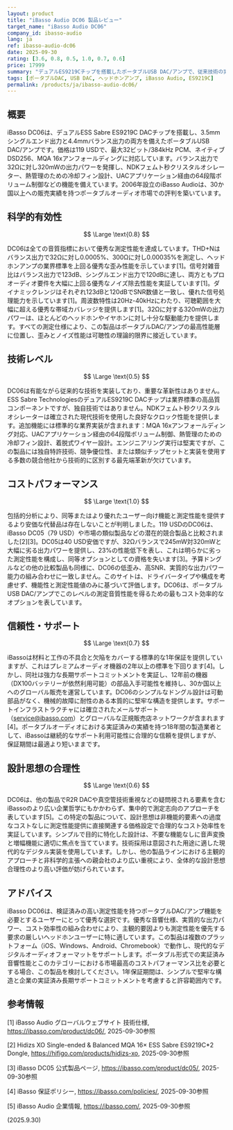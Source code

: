 ```yaml
---
layout: product
title: "iBasso Audio DC06 製品レビュー"
target_name: "iBasso Audio DC06"
company_id: ibasso-audio
lang: ja
ref: ibasso-audio-dc06
date: 2025-09-30
rating: [3.6, 0.8, 0.5, 1.0, 0.7, 0.6]
price: 17999
summary: "デュアルES9219Cチップを搭載したポータブルUSB DAC/アンプで、従来技術の実装ながら優秀な測定性能とコストパフォーマンスを実現。"
tags: [ポータブルDAC, USB DAC, ヘッドホンアンプ, iBasso Audio, ES9219C]
permalink: /products/ja/ibasso-audio-dc06/
---
```


## 概要

iBasso DC06は、デュアルESS Sabre ES9219C DACチップを搭載し、3.5mmシングルエンド出力と4.4mmバランス出力の両方を備えたポータブルUSB DAC/アンプです。価格は119 USDで、最大32ビット/384kHz PCM、ネイティブDSD256、MQA 16xアンフォールディングに対応しています。バランス出力で32Ωに対し320mWの出力パワーを発揮し、NDKフェムト秒クリスタルオシレーター、熱管理のための冷却フィン設計、UACアプリケーション経由の64段階ボリューム制御などの機能を備えています。2006年設立のiBasso Audioは、30か国以上への販売実績を持つポータブルオーディオ市場での評判を築いています。

## 科学的有効性

$$ \Large \text{0.8} $$

DC06は全ての音質指標において優秀な測定性能を達成しています。THD+Nはバランス出力で32Ωに対し0.0005%、300Ωに対し0.00035%を測定し、ヘッドホンアンプの業界標準を上回る優秀な歪み性能を示しています[1]。信号対雑音比はバランス出力で123dB、シングルエンド出力で120dBに達し、両方ともプロオーディオ要件を大幅に上回る優秀なノイズ除去性能を実証しています[1]。ダイナミックレンジはそれぞれ123dBと120dBでSNR数値と一致し、優れた信号処理能力を示しています[1]。周波数特性は20Hz-40kHzにわたり、可聴範囲を大幅に超える優秀な帯域カバレッジを提供します[1]。32Ωに対する320mWの出力パワーは、ほとんどのヘッドホンやイヤホンに対し十分な駆動能力を提供します。すべての測定仕様により、この製品はポータブルDAC/アンプの最高性能層に位置し、歪みとノイズ性能は可聴性の理論的限界に接近しています。

## 技術レベル

$$ \Large \text{0.5} $$

DC06は有能ながら従来的な技術を実装しており、重要な革新性はありません。ESS Sabre TechnologiesのデュアルES9219C DACチップは業界標準の高品質コンポーネントですが、独自技術ではありません。NDKフェムト秒クリスタルオシレーターは確立された現代技術を使用した良好なクロック性能を提供します。追加機能には標準的な業界実装が含まれます：MQA 16xアンフォールディング対応、UACアプリケーション経由の64段階ボリューム制御、熱管理のための冷却フィン設計、着脱式ワイヤー設計。エンジニアリング実行は堅実ですが、この製品には独自特許技術、競争優位性、または類似チップセットと実装を使用する多数の競合他社から技術的に区別する最先端革新が欠けています。

## コストパフォーマンス

$$ \Large \text{1.0} $$

包括的分析により、同等またはより優れたユーザー向け機能と測定性能を提供するより安価な代替品は存在しないことが判明しました。119 USDのDC06は、iBasso DC05（79 USD）や市場の類似製品などの潜在的競合製品と比較されました[2][3]。DC05は40 USD安価ですが、32Ωバランスで245mW対320mWと大幅に劣る出力パワーを提供し、23%の性能低下を表し、これは明らかに劣った測定性能を構成し、同等オプションとしての資格を失います[3]。予算ドングルなどの他の比較製品も同様に、DC06の低歪み、高SNR、実質的な出力パワー能力の組み合わせに一致しません。このサイトは、ドライバータイプや構成を考慮せず、機能性と測定性能値のみに基づいて評価します。DC06は、ポータブルUSB DAC/アンプでこのレベルの測定音質性能を得るための最もコスト効率的なオプションを表しています。

## 信頼性・サポート

$$ \Large \text{0.7} $$

iBassoは材料と工作の不具合と欠陥をカバーする標準的な1年保証を提供していますが、これはプレミアムオーディオ機器の2年以上の標準を下回ります[4]。しかし、同社は強力な長期サポートコミットメントを実証し、12年前の機器（DX100バッテリーが依然利用可能）の部品入手可能性を維持し、30か国以上へのグローバル販売を運営しています。DC06のシンプルなドングル設計は可動部品がなく、機械的故障に耐性のある本質的に堅牢な構造を提供します。サポートインフラストラクチャには確立されたメールサポート（service@ibasso.com）とグローバルな正規販売店ネットワークが含まれます[4]。ポータブルオーディオにおける実証済みの実績を持つ18年間の製造業者として、iBassoは継続的なサポート利用可能性に合理的な信頼を提供しますが、保証期間は最適より短いままです。

## 設計思想の合理性

$$ \Large \text{0.6} $$

DC06は、他の製品でR2R DACや真空管技術重視などの疑問視される要素を含むiBassoのより広い企業哲学にもかかわらず、集中的で測定志向のアプローチを表しています[5]。この特定の製品について、設計思想は非機能的要素への過度なコストなしに測定性能提供に直接関連する価格設定で合理的なコスト効率性を実証しています。シンプルで目的に特化した設計は、不要な機能なしに音声変換と増幅機能に適切に焦点を当てています。技術採用は意図された用途に適した現代的なデジタル実装を使用しています。しかし、他の製品ラインにおける主観的アプローチと非科学的主張への親会社のより広い重視により、全体的な設計思想合理性のより高い評価が妨げられています。

## アドバイス

iBasso DC06は、検証済みの高い測定性能を持つポータブルDAC/アンプ機能を必要とするユーザーにとって優秀な選択です。優秀な音響仕様、実質的な出力パワー、コスト効率性の組み合わせにより、主観的要因よりも測定性能を優先する要求の厳しいヘッドホンユーザーに特に適しています。この製品は複数のプラットフォーム（iOS、Windows、Android、Chromebook）で動作し、現代的なデジタルオーディオフォーマットをサポートします。ポータブル形式での実証済み音響性能とこのカテゴリーにおける市場最高のコストパフォーマンス比を必要とする場合、この製品を検討してください。1年保証期間は、シンプルで堅牢な構造と企業の実証済み長期サポートコミットメントを考慮すると許容範囲内です。

## 参考情報

[1] iBasso Audio グローバルウェブサイト 技術仕様, https://ibasso.com/product/dc06/, 2025-09-30参照

[2] Hidizs XO Single-ended & Balanced MQA 16× ESS Sabre ES9219C*2 Dongle, https://hifigo.com/products/hidizs-xo, 2025-09-30参照

[3] iBasso DC05 公式製品ページ, https://ibasso.com/product/dc05/, 2025-09-30参照

[4] iBasso 保証ポリシー, https://ibasso.com/policies/, 2025-09-30参照

[5] iBasso Audio 企業情報, https://ibasso.com/, 2025-09-30参照

(2025.9.30)